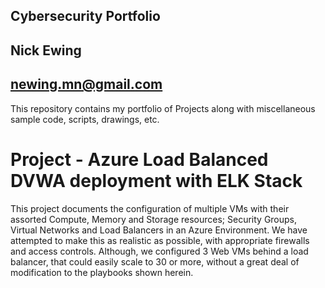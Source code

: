 ## Cybersecurity Portfolio

## Nick Ewing
## newing.mn@gmail.com


This repository contains my portfolio of Projects along with miscellaneous sample code, scripts, drawings, etc.


# Project - Azure Load Balanced DVWA deployment with ELK Stack

This project documents the configuration of multiple VMs with their assorted Compute, Memory and Storage resources; Security Groups, Virtual Networks and Load Balancers in an Azure Environment.  We have attempted to make this as realistic as possible, with appropriate firewalls and access controls.  Although, we configured 3 Web VMs behind a load balancer, that could easily scale to 30 or more, without a great deal of modification to the playbooks shown herein.




